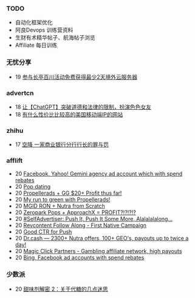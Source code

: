 ### TODO
-  自动化框架优化
-  阿良Devops 训练营资料
-  生财有术精华帖子、航海帖子浏览
-  Affiliate 每日训练

### 无忧分享
<!-- ruyo:START -->
-  19 [参与长亭百川活动免费获得最少2天境外云服务器](https://51.ruyo.net/18392.html)<!-- ruyo:END -->

### advertcn
<!-- advertcn:START -->
-  18 [让【ChatGPT】突破道德和法律的限制，扮演色色女友](https://www.advertcn.com/forum.php?mod=viewthread&tid=110439)
-  18 [有什么性价比比较高的美国移动端IP的网站](https://www.advertcn.com/forum.php?mod=viewthread&tid=110437)<!-- advertcn:END -->

### zhihu
<!-- zhihu:START -->
-  17 [空降 一家商业银行分行行长的罪与罚](http://zhuanlan.zhihu.com/p/629656591?utm_campaign=rss&utm_medium=rss&utm_source=rss&utm_content=title)<!-- zhihu:END -->

### afflift
<!-- afflift:START -->
-  20 [Facebook, Yahoo! Gemini agency ad account which with spend rebates](https://afflift.com/f/threads/facebook-yahoo-gemini-agency-ad-account-which-with-spend-rebates.10972/)
-  20 [Pop dating](https://afflift.com/f/threads/pop-dating.10974/)
-  20 [Propellerads + GG $20+ Profit thus far!](https://afflift.com/f/threads/propellerads-gg-20-profit-thus-far.10969/)
-  20 [My run to green with Propellerads!](https://afflift.com/f/threads/my-run-to-green-with-propellerads.10440/)
-  20 [MGID RON + Nutra from Scratch](https://afflift.com/f/threads/mgid-ron-nutra-from-scratch.10949/)
-  20 [Zeropark Pops + ApproachX = PROFIT?!?!?!?](https://afflift.com/f/threads/zeropark-pops-approachx-profit.10973/)
-  20 [#SelfAdvertiser: Push It, Push It Some More, Alalalalalong...](https://afflift.com/f/threads/selfadvertiser-push-it-push-it-some-more-alalalalalong.10743/)
-  20 [Revcontent Follow Along - First Native Campaign](https://afflift.com/f/threads/revcontent-follow-along-first-native-campaign.10092/)
-  20 [Good CTR for Push](https://afflift.com/f/threads/good-ctr-for-push.10968/)
-  20 [Dr.cash — 2300+ Nutra offers, 100+ GEO&#39;s, payouts up to twice a day!](https://afflift.com/f/threads/dr-cash-%E2%80%94-2300-nutra-offers-100-geos-payouts-up-to-twice-a-day.753/)
-  20 [Magic Click Partners - Gambling affiliate network, high payouts](https://afflift.com/f/threads/magic-click-partners-gambling-affiliate-network-high-payouts.10931/)
-  20 [Bing, Facebook ad accounts with spend rebates](https://afflift.com/f/threads/bing-facebook-ad-accounts-with-spend-rebates.10965/)<!-- afflift:END -->

### 少数派
<!-- sspai:START -->
-  20 [甜味剂解密 2：关于代糖的几点迷思](https://sspai.com/post/75350)<!-- sspai:END -->
